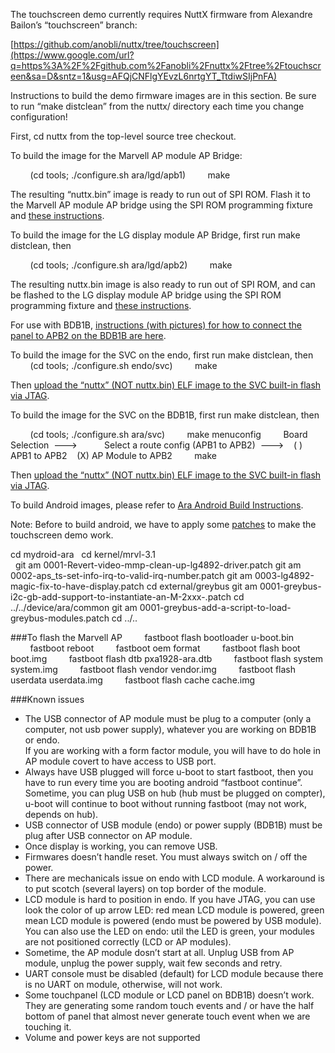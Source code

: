 The touchscreen demo currently requires NuttX firmware from Alexandre
Bailon’s “touchscreen” branch:

[https://github.com/anobli/nuttx/tree/touchscreen](https://www.google.com/url?q=https%3A%2F%2Fgithub.com%2Fanobli%2Fnuttx%2Ftree%2Ftouchscreen&sa=D&sntz=1&usg=AFQjCNFlgYEvzL6nrtgYT_TtdiwSIjPnFA)

Instructions to build the demo firmware images are in this section. Be
sure to run “make distclean” from the nuttx/ directory each time you
change configuration!

First, cd nuttx from the top-level source tree checkout.

To build the image for the Marvell AP module AP Bridge:

        (cd tools; ./configure.sh ara/lgd/apb1)
        make

The resulting “nuttx.bin” image is ready to run out of SPI ROM. Flash it
to the Marvell AP module AP bridge using the SPI ROM programming fixture
and [these
instructions](https://docs.google.com/document/d/1d68W2nLDZwh282D2T9Nowak4H8B4dWgzJwvWEz82XNE/edit#heading=h.8nx43qmfs4tz).

To build the image for the LG display module AP Bridge, first run make
distclean, then

        (cd tools; ./configure.sh ara/lgd/apb2)
        make

The resulting nuttx.bin image is also ready to run out of SPI ROM, and
can be flashed to the LG display module AP bridge using the SPI ROM
programming fixture and [these
instructions](https://docs.google.com/document/d/1d68W2nLDZwh282D2T9Nowak4H8B4dWgzJwvWEz82XNE/edit#heading=h.8nx43qmfs4tz).

For use with BDB1B, [instructions (with pictures) for how to connect the
panel to APB2 on the BDB1B are
here](https://docs.google.com/a/projectara.com/document/d/1YDJbBpohPDCQqdfWjO3gRTrTg4M4enilLKFhjUMs50s/edit#heading=h.n5fz9s31tygp).

To build the image for the SVC on the endo, first run make distclean,
then
        (cd tools; ./configure.sh endo/svc)
        make

Then [upload the “nuttx” (NOT nuttx.bin) ELF image to the SVC built-in
flash via
JTAG](https://docs.google.com/document/d/1d68W2nLDZwh282D2T9Nowak4H8B4dWgzJwvWEz82XNE/edit#heading=h.4n54ifb74ddc).

To build the image for the SVC on the BDB1B, first run make distclean,
then

        (cd tools; ./configure.sh ara/svc)
        make menuconfig
        Board Selection  ---\>
          Select a route config (APB1 to APB2)  ---\>
   ( ) APB1 to APB2
   (X) AP Module to APB2
        make

Then [upload the “nuttx” (NOT nuttx.bin) ELF image to the SVC built-in
flash via JTAG](https://docs.google.com/document/d/1d68W2nLDZwh282D2T9Nowak4H8B4dWgzJwvWEz82XNE/edit#heading=h.4n54ifb74ddc).

To build Android images, please refer to [Ara Android Build
Instructions](https://docs.google.com/a/projectara.com/document/d/14ernk1psEHG7q6uPNuwmf7aiWc8yQ7QUY4lHURp9yug/edit#heading=h.2mjf5mdfcduf).

Note: Before to build android, we have to apply some
[patches](https://drive.google.com/a/projectara.com/folderview?id=0ByBwHSpgwUOjfkhpSG1hYXNsTVdzSWNCVUZIazAyeDFWSEVMLW51VWdVT05rWFE5MVo0SlU&usp=sharing) to
make the touchscreen demo work.

  cd mydroid-ara
  cd kernel/mrvl-3.1\
  git am 0001-Revert-video-mmp-clean-up-lg4892-driver.patch
  git am 0002-aps\_ts-set-info-irq-to-valid-irq-number.patch
  git am 0003-lg4892-magic-fix-to-have-display.patch
  cd external/greybus
  git am 0001-greybus-i2c-gb-add-support-to-instantiate-an-M-2xxx-.patch
  cd ../../device/ara/common
  git am 0001-greybus-add-a-script-to-load-greybus-modules.patch
  cd ../..

###To flash the Marvell AP
        fastboot flash bootloader u-boot.bin
        fastboot reboot
        fastboot oem format
        fastboot flash boot boot.img
        fastboot flash dtb pxa1928-ara.dtb
        fastboot flash system system.img
        fastboot flash vendor vendor.img
        fastboot flash userdata userdata.img
        fastboot flash cache cache.img

###Known issues
-   The USB connector of AP module must be plug to a computer (only a
    computer, not usb power supply), whatever you are working on BDB1B
    or endo.\
    If you are working with a form factor module, you will have to do
    hole in AP module covert to have access to USB port.
-   Always have USB plugged will force u-boot to start fastboot, then
    you have to run every time you are booting android “fastboot
    continue”. \
    Sometime, you can plug USB on hub (hub must be plugged on compter),
    u-boot will continue to boot without running fastboot (may not work,
    depends on hub).
-   USB connector of USB module (endo) or power supply (BDB1B) must be
    plug after USB connector on AP module.
-   Once display is working, you can remove USB.
-   Firmwares doesn’t handle reset. You must always switch on / off the
    power.
-   There are mechanicals issue on endo with LCD module. A workaround is
    to put scotch (several layers) on top border of the module.
-   LCD module is hard to position in endo. If you have JTAG, you can
    use look the color of up arrow LED: red mean LCD module is powered,
    green mean LCD module is powered (endo must be powered by USB
    module).\
    You can also use the LED on endo: util the LED is green, your
    modules are not positioned correctly (LCD or AP modules).
-   Sometime, the AP module dosn’t start at all. Unplug USB from AP
    module, unplug the power supply, wait few seconds and retry.
-   UART console must be disabled (default) for LCD module because there
    is no UART on module, otherwise, will not work.
-   Some touchpanel (LCD module or LCD panel on BDB1B) doesn’t work.
    They are generating some random touch events and / or have the half
    bottom of panel that almost never generate touch event when we are
    touching it.
-   Volume and power keys are not supported
